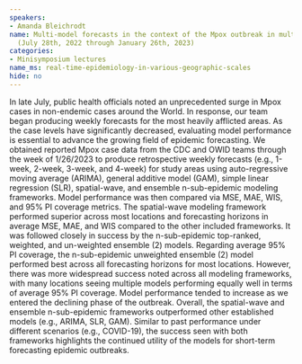 ```yaml
---
speakers:
- Amanda Bleichrodt
name: Multi-model forecasts in the context of the Mpox outbreak in multiple countries
  (July 28th, 2022 through January 26th, 2023)
categories:
- Minisymposium lectures
name_ms: real-time-epidemiology-in-various-geographic-scales
hide: no
---
```

In late July, public health officials noted an unprecedented surge in Mpox cases in non-endemic cases around the World. In response, our team began producing weekly forecasts for the most heavily afflicted areas. As the case levels have significantly decreased, evaluating model performance is essential to advance the growing field of epidemic forecasting. We obtained reported Mpox case data from the CDC and OWID teams through the week of 1/26/2023 to produce retrospective weekly forecasts (e.g., 1-week, 2-week, 3-week, and 4-week) for study areas using auto-regressive moving average (ARIMA), general additive model (GAM), simple linear regression (SLR), spatial-wave, and ensemble n-sub-epidemic modeling frameworks. Model performance was then compared via MSE, MAE, WIS, and 95% PI coverage metrics. The spatial-wave modeling framework performed superior across most locations and forecasting horizons in average MSE, MAE, and WIS compared to the other included frameworks. It was followed closely in success by the n-sub-epidemic top-ranked, weighted, and un-weighted ensemble (2) models. Regarding average 95% PI coverage, the n-sub-epidemic unweighted ensemble (2) model performed best across all forecasting horizons for most locations. However, there was more widespread success noted across all modeling frameworks, with many locations seeing multiple models performing equally well in terms of average 95% PI coverage. Model performance tended to increase as we entered the declining phase of the outbreak. Overall, the spatial-wave and ensemble n-sub-epidemic frameworks outperformed other established models (e.g., ARIMA, SLR, GAM). Similar to past performance under different scenarios (e.g., COVID-19), the success seen with both frameworks highlights the continued utility of the models for short-term forecasting epidemic outbreaks.


